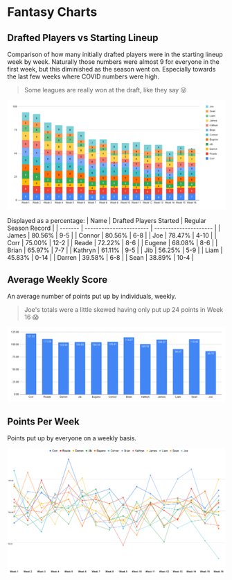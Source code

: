 # Fantasy Charts

## Drafted Players vs Starting Lineup
Comparison of how many initially drafted players were in the starting lineup week by week. Naturally those numbers were almost 9 for everyone in the first week, but this diminished as the season went on. Especially towards the last few weeks where COVID numbers were high.

> Some leagues are really won at the draft, like they say 😜

![Weekly Scores](/images/drafted-vs-starters.png)

Displayed as a percentage:
| Name    | Drafted Players Started | Regular Season Record |
| ------- | ----------------------- | --------------------- |
| James   | 80.56%                  | 9-5                   |
| Connor  | 80.56%                  | 6-8                   |
| Joe     | 78.47%                  | 4-10                  |
| Corr    | 75.00%                  | 12-2                  |
| Reade   | 72.22%                  | 8-6                   |
| Eugene  | 68.08%                  | 8-6                   |
| Brian   | 65.97%                  | 7-7                   |
| Kathryn | 61.11%                  | 9-5                   |
| Jib     | 56.25%                  | 5-9                   |
| Liam    | 45.83%                  | 0-14                  |
| Darren  | 39.58%                  | 6-8                   |
| Sean    | 38.89%                  | 10-4                  |

## Average Weekly Score
An average number of points put up by individuals, weekly.

> Joe's totals were a little skewed having only put up 24 points in Week 16 😱

![Weekly Average Scores](/images/weekly-average-scores.png)

## Points Per Week
Points put up by everyone on a weekly basis.

![Weekly Scores](/images/weekly-scores.png)


